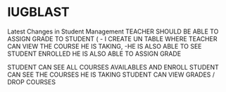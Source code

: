 # IUGBLAST
Latest Changes in Student Management
TEACHER SHOULD BE ABLE TO ASSIGN GRADE TO STUDENT
( - I CREATE UN TABLE WHERE TEACHER CAN VIEW THE COURSE HE IS TAKING,
-HE IS ALSO ABLE TO SEE STUDENT ENROLLED
HE IS ALSO ABLE TO ASSIGN GRADE

STUDENT CAN SEE ALL COURSES AVAILABLES AND ENROLL
STUDENT CAN SEE THE COURSES HE IS TAKING
STUDENT CAN VIEW GRADES / DROP COURSES
